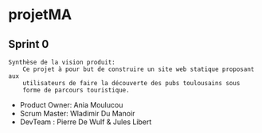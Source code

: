 # projetMA

## Sprint 0
	Synthèse de la vision produit:
		Ce projet à pour but de construire un site web statique proposant aux
		utilisateurs de faire la découverte des pubs toulousains sous
		forme de parcours touristique.


* Product Owner: Ania Moulucou
* Scrum Master: Wladimir Du Manoir
* DevTeam : Pierre De Wulf & Jules Libert
